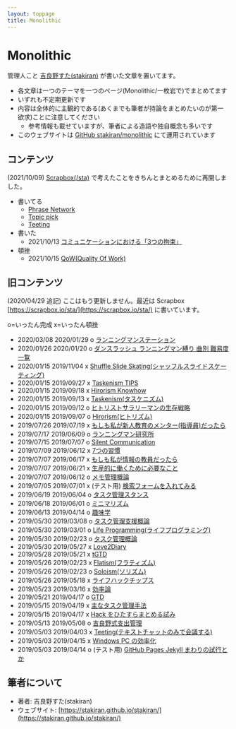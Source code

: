 ```yaml
---
layout: toppage
title: Monolithic
---
```


# Monolithic
管理人こと [吉良野すた(stakiran)](https://stakiran.github.io/stakiran/) が書いた文章を置いてます。

- 各文章は一つのテーマを一つのページ(Monolithic/一枚岩で)でまとめてます
- いずれも不定期更新です
- 内容は全体的に主観的である(あくまでも筆者が持論をまとめたいのが第一欲求)ことに注意してください
    - 参考情報も載せていますが、筆者による造語や独自概念も多いです
- このウェブサイトは [GitHub stakiran/monolithic](https://github.com/stakiran/monolithic) にて運用されています

## コンテンツ
(2021/10/09) [Scrapbox(/sta)](https://scrapbox.io/sta/) で考えたことをきちんとまとめるために再開しました。

- 書いてる
    - [Phrase Network](phrase_network.md)
    - [Topic pick](topicpick.md)
    - [Teeting](teeting.md)
- 書いた
    - 2021/10/13 [コミュニケーションにおける「3つの拘束」](3_communication_restraint.md)
- 頓挫
    - 2021/10/15 [QoW(Quality Of Work)](qow.md)

## 旧コンテンツ
(2020/04/29 追記) ここはもう更新しません。最近は Scrapbox [https://scrapbox.io/sta/](https://scrapbox.io/sta/)  に書いています。

o=いったん完成 x=いったん頓挫

- 2020/03/08 2020/01/29 o [ランニングマンステーション](runningman_station.md)
- 2020/01/26 2020/01/20 o [ダンスラッシュ ランニングマン縛り 曲別 難易度一覧](runningman_difficulty_drs.md)
- 2020/01/15 2019/11/04 x [Shuffle Slide Skating(シャッフルスライドスケーティング)](shuffle_slide_skating.md)
- 2020/01/15 2019/09/27 x [Taskenism TIPS](taskenism_tips.md)
- 2020/01/15 2019/09/18 x [Hirorism Knowhow](hitorism_knowhow.md)
- 2020/01/15 2019/09/13 x [Taskenism(タスケニズム)](taskenism.md)
- 2020/01/15 2019/09/12 o [ヒトリストサラリーマンの生存戦略](hitorism_salaryman_strategy.md)
- 2020/01/15 2019/09/07 o [Hirorism(ヒトリズム)](hitorism.md)
- 2019/07/26 2019/07/19 x [もしも私が新人教育のメンター(指導員)だったら](if_i_am_a_mentor_of_newbie.md)
- 2019/07/17 2019/06/09 o [ランニングマン研究所](runningman.md)
- 2019/07/15 2019/07/07 o [Silent Communication](silent_communication.md)
- 2019/07/09 2019/06/12 x [7つの習慣](7habits.md)
- 2019/07/07 2019/06/17 x [もしも私が情報の教員だったら](if_i_am_an_ict_teacher.md)
- 2019/07/07 2019/06/21 x [生産的に働くために必要なこと](productive_work_requirement.md)
- 2019/07/07 2019/06/12 o [メモ管理概論](memo_management.md)
- 2019/07/05 2019/07/01 x (テスト用) [検索フォームを入れてみる](test_search_text.md)
- 2019/06/19 2019/06/04 o [タスク管理スタンス](task_management_stance.md)
- 2019/06/18 2019/06/01 o [ミニマリズム](minimalism.md)
- 2019/06/13 2019/04/14 o [趣味学](hobbilogy.md)
- 2019/05/30 2019/03/08 o [タスク管理支援概論](task_management_support.md)
- 2019/05/30 2019/03/01 o [Life Programming(ライフプログラミング)](life_programming.md)
- 2019/05/30 2019/02/23 o [タスク管理概論](task_management.md)
- 2019/05/30 2019/05/27 x [Love2Diary](diary.md)
- 2019/05/28 2019/05/21 x [tGTD](tgtd.md)
- 2019/05/26 2019/02/23 x [Flatism(フラティズム)](flatism.md)
- 2019/05/26 2019/02/23 o [Soloism(ソリズム)](soloism.md)
- 2019/05/26 2019/05/18 x [ライフハックチップス](lifehack_tips.md)
- 2019/05/23 2019/03/16 x [効率論](efficy.md)
- 2019/05/21 2019/04/17 o [GTD](gtd.md)
- 2019/05/15 2019/04/19 x [主なタスク管理手法](task_management_methods.md)
- 2019/05/15 2019/04/17 x [Hack をひたすらまとめる試み](hacks.md)
- 2019/05/13 2019/05/08 o [吉良野式支出管理](staspecon.md)
- 2019/05/03 2019/04/03 x [Teeting(テキストチャットのみで会議する)](teeting_old.md)
- 2019/05/03 2019/04/15 x [Windows PC の効率化](efficy_windows.md)
- 2019/05/03 2019/04/14 o (テスト用) [GitHub Pages Jekyll まわりの試行とか](test_githuboages_jekyll.md)

## 筆者について
- 著者: 吉良野すた(stakiran)
- ウェブサイト: [https://stakiran.github.io/stakiran/](https://stakiran.github.io/stakiran/)
